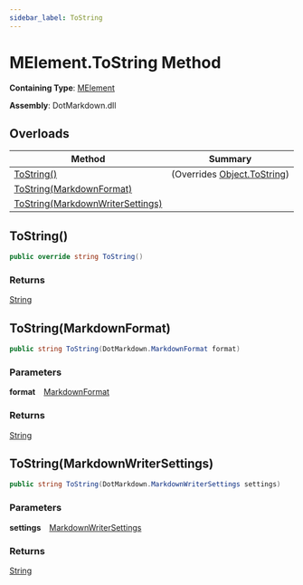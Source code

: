 ```yaml
---
sidebar_label: ToString
---
```


# MElement\.ToString Method

**Containing Type**: [MElement](../index.md)

**Assembly**: DotMarkdown\.dll

## Overloads

| Method | Summary |
| ------ | ------- |
| [ToString()](#3980478763) |  \(Overrides [Object.ToString](https://docs.microsoft.com/en-us/dotnet/api/system.object.tostring)\) |
| [ToString(MarkdownFormat)](#3726866586) | |
| [ToString(MarkdownWriterSettings)](#1055640702) | |

<a id="3980478763"></a>

## ToString\(\) 

```csharp
public override string ToString()
```

### Returns

[String](https://docs.microsoft.com/en-us/dotnet/api/system.string)

<a id="3726866586"></a>

## ToString\(MarkdownFormat\) 

```csharp
public string ToString(DotMarkdown.MarkdownFormat format)
```

### Parameters

**format** &ensp; [MarkdownFormat](../../../MarkdownFormat/index.md)

### Returns

[String](https://docs.microsoft.com/en-us/dotnet/api/system.string)

<a id="1055640702"></a>

## ToString\(MarkdownWriterSettings\) 

```csharp
public string ToString(DotMarkdown.MarkdownWriterSettings settings)
```

### Parameters

**settings** &ensp; [MarkdownWriterSettings](../../../MarkdownWriterSettings/index.md)

### Returns

[String](https://docs.microsoft.com/en-us/dotnet/api/system.string)

